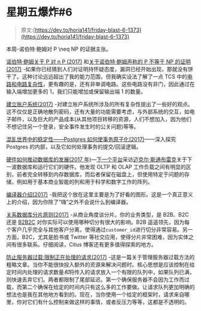 # 星期五爆炸#6

> 原文:[https://dev.to/horia141/friday-blast-6-1373](https://dev.to/horia141/friday-blast-6-1373)

本周-诺伯特·鲍姆对 P \neq NP 的证据主张。

[诺伯特·鲍姆关于 P 对 n P (2017)](https://johncarlosbaez.wordpress.com/2017/08/15/norbert-blum-on-p-versus-np/) 和[关于诺伯特·鲍姆声称的 P 不等于 NP 的证明(2017)](https://lucatrevisan.wordpress.com/2017/08/15/on-norbert-blums-claimed-proof-that-p-does-not-equal-np/) -如果你已经猜到人们对证明持怀疑态度，漏洞已经开始出现，那就没有饼干了。这种讨论远远超出了我的能力范围，但我确实设法了解了一点 TCS 中的[电路和电路复杂性](https://en.wikipedia.org/wiki/Circuit_complexity)，更有趣的是，还有非单调电路。这些电路没有非门，因此通过在输入端增加更多的 1，我们只能增加或保留输出端 1 的数量。

[建立账户系统(2017)](https://blog.plan99.net/building-account-systems-f790bf5fdbe0) -对建立账户系统所涉及的所有复杂性提出了一些好的观点。这不仅仅是正确地散列密码，还有大量的功能需要考虑，与外部系统的交互，如电子邮件，以及巨大的产品成本(从其他项目转移的资源，人们不想加入，因为他们不想记住另一个登录，安全事件发生时的公关问题)等等。

[混乱世界中的稳定性——Postgres 如何使事务原子化(2017)](https://brandur.org/postgres-atomicity)——深入探究 Postgres 的内部，以及它如何处理事务的提交/回滚逻辑。

[硬件如何推动数据库的发展(2017 年)](https://www.nextplatform.com/2017/08/15/hardware-drives-shape-databases-come/)—[下一个平台](https://www.nextplatform.com/)采访[迈克尔·斯通布雷克](https://en.wikipedia.org/wiki/Michael_Stonebraker)关于下一波数据库和运行它们的硬件。他发现 OLTP 和 OLAP 工作负载之间有明显的区别，前者完全转移到内存数据库，而后者保留在磁盘上，但使用特定于问题的存储，例如用于基本商业智能的列和用于科学和数字工作的阵列。

[编译器介绍(2017)](https://nicoleorchard.com/blog/compilers) -我把这个放在这里主要是为了好看的图形。这是一个真正意义上的介绍，因为你除了“嗨”之外不会说什么到编译器。

[关系数据库分片原则(2017)](https://www.citusdata.com/blog/2017/08/09/principles-of-sharding-for-relational-databases/) -从商业角度谈分片。你的业务类型，是 B2B、B2C 还是 [B2B2C](https://www.techopedia.com/definition/23169/business-to-business-to-consumer-b2b2c) 对你实际可以使用哪种切分有很大的影响。B2B 遥遥领先，因为每个客户几乎完全与其他客户分离，使得通过`customer_id`进行切分非常容易。另一方面，B2C，尤其是脸书或 Twitter 等社交应用，使得分片非常困难，因为实体之间有很多联系。仔细阅读，Citus 博客还有更多值得探索的地方。

[防止服务器过载:限制正在处理的请求(2017)](http://www.evanjones.ca/prevent-server-overload.html) -这是一篇关于管理服务器过载方法的粗略文章。当你不能很快投入额外的资源来解决问题时。核心思想是应该控制在给定时间内处理的请求数量*和*将传入的请求放入一个有限的队列中，如果队列已满，则快速丢弃它们。两者都限制了尾部延迟。第一个确保服务器不会因为工作而过载，而第二个确保在给定的时间内只有这么多的工作要做。让请求队列更加明确的想法也是我在其他地方看到的。现在，当你使用一个给定的框架时，请求来自哪里，你对它们有什么控制来做这样的事情，或者反压力等等，这都是不透明的。